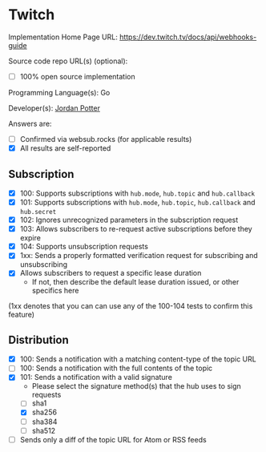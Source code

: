 # Twitch

Implementation Home Page URL: https://dev.twitch.tv/docs/api/webhooks-guide

Source code repo URL(s) (optional):
* [ ] 100% open source implementation

Programming Language(s): Go

Developer(s): [Jordan Potter](jordanpotter@twitch.tv)

Answers are:
* [ ] Confirmed via websub.rocks (for applicable results)
* [x] All results are self-reported

## Subscription

* [x] 100: Supports subscriptions with `hub.mode`, `hub.topic` and `hub.callback`
* [x] 101: Supports subscriptions with `hub.mode`, `hub.topic`, `hub.callback` and `hub.secret`
* [x] 102: Ignores unrecognized parameters in the subscription request
* [x] 103: Allows subscribers to re-request active subscriptions before they expire
* [x] 104: Supports unsubscription requests
* [x] 1xx: Sends a properly formatted verification request for subscribing and unsubscribing
* [x] Allows subscribers to request a specific lease duration
  * If not, then describe the default lease duration issued, or other specifics here

(1xx denotes that you can can use any of the 100-104 tests to confirm this feature)

## Distribution

* [x] 100: Sends a notification with a matching content-type of the topic URL
* [ ] 100: Sends a notification with the full contents of the topic
* [x] 101: Sends a notification with a valid signature
  * Please select the signature method(s) that the hub uses to sign requests
  * [ ] sha1
  * [x] sha256
  * [ ] sha384
  * [ ] sha512
* [ ] Sends only a diff of the topic URL for Atom or RSS feeds
